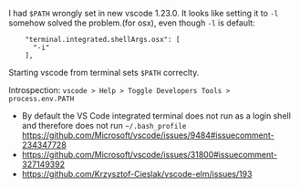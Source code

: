 
I had `$PATH` wrongly set in new vscode 1.23.0. It looks like setting it to `-l` somehow solved the problem.(for osx), even though `-l` is default:

```
    "terminal.integrated.shellArgs.osx": [
      "-i"
    ],
```

Starting vscode from terminal sets `$PATH` correclty.

Introspection: `vscode > Help > Toggle Developers Tools > process.env.PATH`

- By default the VS Code integrated terminal does not run as a login shell and therefore does not run `~/.bash_profile` https://github.com/Microsoft/vscode/issues/9484#issuecomment-234347728
- https://github.com/Microsoft/vscode/issues/31800#issuecomment-327149392
- https://github.com/Krzysztof-Cieslak/vscode-elm/issues/193